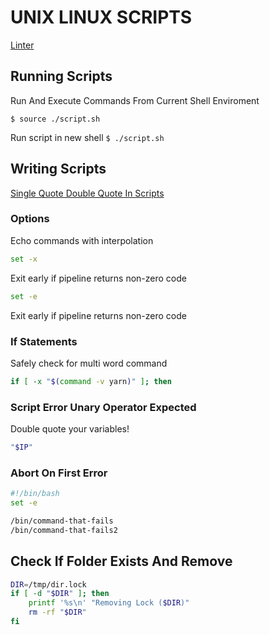 # UNIX LINUX SCRIPTS
[Linter](http://www.shellcheck.net)

## Running Scripts

Run And Execute Commands From Current Shell Enviroment
```console
$ source ./script.sh
```

Run script in new shell
`$ ./script.sh`

## Writing Scripts
[Single Quote Double Quote In Scripts](http://mywiki.wooledge.org/Quotes)

### Options
Echo commands with interpolation
```bash
set -x
```

Exit early if pipeline returns non-zero code
```bash
set -e
```

Exit early if pipeline returns non-zero code

### If Statements
Safely check for multi word command
```bash
if [ -x "$(command -v yarn)" ]; then
```

### Script Error Unary Operator Expected
Double quote your variables!
```bash
"$IP"
```

### Abort On First Error
```bash
#!/bin/bash
set -e

/bin/command-that-fails
/bin/command-that-fails2
```

## Check If Folder Exists And Remove
```bash
DIR=/tmp/dir.lock
if [ -d "$DIR" ]; then
    printf '%s\n' "Removing Lock ($DIR)"
    rm -rf "$DIR"
fi
```
